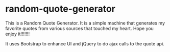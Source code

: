 # random-quote-generator
This is a Random Quote Generator.
It is a simple machine that generates my favorite quotes from various sources that touched my heart.
Hope you enjoy it!!!!!!!

It uses Bootstrap to enhance UI and jQuery to do ajax calls to the quote api.
